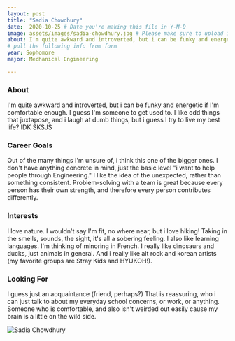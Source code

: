 ```yaml
---
layout: post
title: "Sadia Chowdhury"
date:  2020-10-25 # Date you're making this file in Y-M-D
image: assets/images/sadia-chowdhury.jpg # Please make sure to upload image in /assets/images/fname-lastname.ext format 
about: I'm quite awkward and introverted, but i can be funky and energetic if I'm comfortable enough. I guess I'm someone to get used to. I like odd things that juxtapose, and i laugh at dumb things, but i guess I try to live my best life? IDK SKSJS   # "Briefly describe yourself"
# pull the following info from form
year: Sophomore
major: Mechanical Engineering

---
```


### About

I'm quite awkward and introverted, but i can be funky and energetic if I'm comfortable enough. I guess I'm someone to get used to. I like odd things that juxtapose, and i laugh at dumb things, but i guess I try to live my best life? IDK SKSJS 

### Career Goals

Out of the many things I'm unsure of, i think this one of the bigger ones. I don't have anything concrete in mind, just the basic level "i want to help people through Engineering." I like the idea of the unexpected, rather than something consistent. Problem-solving with a team is great because every person has their own strength, and therefore every person contributes differently. 

### Interests

I love nature. I wouldn't say I'm fit, no where near, but i love hiking! Taking in the smells, sounds, the sight, it's all a sobering feeling. I also like learning languages. I'm thinking of minoring in French. I really like dinosaurs and ducks, just animals in general. And i really like alt rock and korean artists (my favorite groups are Stray Kids and HYUKOH!).

### Looking For

I guess just an acquaintance (friend, perhaps?) That is reassuring, who i can just talk to about my everyday school concerns, or work, or anything. Someone who is comfortable, and also isn't weirded out easily cause my brain is a little on the wild side. 

<div class="text-center my-5">
    <img src="{{ "assets/images/sadia-chowdhury.jpg" | absolute_url }}" alt="Sadia Chowdhury" class="rounded post-img" />
</div>
